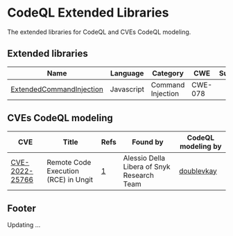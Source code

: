 # CodeQL Extended Libraries

The extended libraries for CodeQL and CVEs CodeQL modeling.

## Extended libraries

Name | Language |Category | CWE | Summary | Notes | Done?
--- | --- | --- | --- | --- | --- | --- |
[ExtendedCommandInjection](javascript/src/Security/ExtendedCommandInjection.ql) | Javascript | Command Injection | CWE-078 | | | :heavy_check_mark:

## CVEs CodeQL modeling

CVE | Title | Refs | Found by | CodeQL modeling by
--- | --- | --- | --- | --- |
[CVE-2022-25766](javascript/src/Security/CVEs/CVE-2022-25766)| Remote Code Execution (RCE) in Ungit | [1](https://security.snyk.io/vuln/SNYK-JS-UNGIT-2414099) | Alessio Della Libera of Snyk Research Team | [doublevkay](https://github.com/vovikhangcdv)


## Footer

Updating ...
